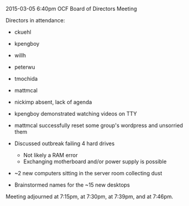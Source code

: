 2015-03-05 6:40pm
OCF Board of Directors Meeting

Directors in attendance:
 - ckuehl
 - kpengboy
 - willh
 - peterwu
 - tmochida
 - mattmcal

- nickimp absent, lack of agenda
- kpengboy demonstrated watching videos on TTY
- mattmcal successfully reset some group's wordpress and unsorried them
- Discussed outbreak failing 4 hard drives
  - Not likely a RAM error
  - Exchanging motherboard and/or power supply is possible
- ~2 new computers sitting in the server room collecting dust
- Brainstormed names for the ~15 new desktops 

Meeting adjourned at 7:15pm, at 7:30pm, at 7:39pm, and at 7:46pm.

